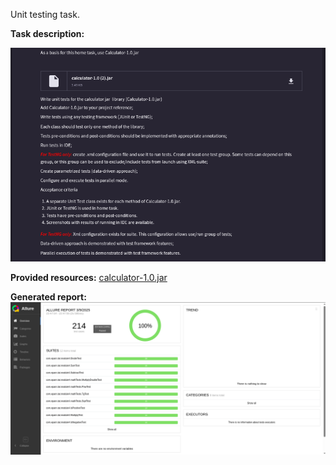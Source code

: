 Unit testing task.

**Task description:**

![Screenshot from 2025-03-09 11-38-23.png](readmeContents/Screenshot%20from%202025-03-09%2011-38-23.png)


**Provided resources:**
[calculator-1.0.jar](readmeContents/calculator-1.0.jar)


**Generated report:**
![img.png](readmeContents/img.png)